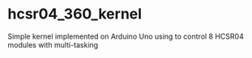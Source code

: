 # hcsr04_360_kernel
Simple kernel implemented on Arduino Uno using to control 8 HCSR04 modules with multi-tasking
